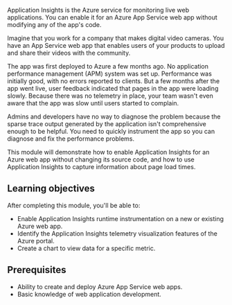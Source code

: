 Application Insights is the Azure service for monitoring live web applications. You can enable it for an Azure App Service web app without modifying any of the app's code.

Imagine that you work for a company that makes digital video cameras. You have an App Service web app that enables users of your products to upload and share their videos with the community.

The app was first deployed to Azure a few months ago. No application performance management (APM) system was set up. Performance was initially good, with no errors reported to clients. But a few months after the app went live, user feedback indicated that pages in the app were loading slowly. Because there was no telemetry in place, your team wasn't even aware that the app was slow until users started to complain.

Admins and developers have no way to diagnose the problem because the sparse trace output generated by the application isn't comprehensive enough to be helpful. You need to quickly instrument the app so you can diagnose and fix the performance problems.

This module will demonstrate how to enable Application Insights for an Azure web app without changing its source code, and how to use Application Insights to capture information about page load times.

## Learning objectives

After completing this module, you'll be able to:

- Enable Application Insights runtime instrumentation on a new or existing Azure web app.
- Identify the Application Insights telemetry visualization features of the Azure portal.
- Create a chart to view data for a specific metric.

## Prerequisites

- Ability to create and deploy Azure App Service web apps.
- Basic knowledge of web application development.